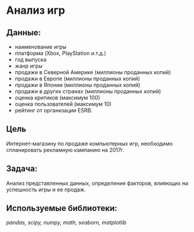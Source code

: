 # Анализ игр

## Данные:  

- наименование игры
- платформа (Xbox, PlayStation и.т.д.)
- год выпуска
- жанр игры
- продажи в Северной Америке (миллионы проданных копий)
- продажи в Европе (миллионы проданных копий)
- продажи в Японии (миллионы проданных копий)
- продажи в других странах (миллионы проданных копий)
- оценка критиков (максимум 100)
- оценка пользователей (максимум 10)
- рейтинг от организации ESRB.

## Цель
Интернет-магазину по продаже компьютерных игр, необходимо спланировать рекламную кампанию на 2017г. 

## Задача:  

Анализ представленных данных, определение факторов, влияющих на успешность игры и ее продаж.

## Используемые библиотеки:  

*pandas, scipy, numpy, math, seaborn, matplotlib*

